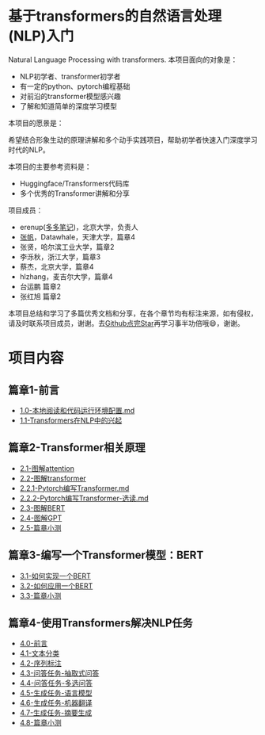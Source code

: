 # 基于transformers的自然语言处理(NLP)入门
Natural Language Processing with transformers.
本项目面向的对象是：
- NLP初学者、transformer初学者
- 有一定的python、pytorch编程基础
- 对前沿的transformer模型感兴趣
- 了解和知道简单的深度学习模型

本项目的愿景是：

希望结合形象生动的原理讲解和多个动手实践项目，帮助初学者快速入门深度学习时代的NLP。

本项目的主要参考资料是：
- Huggingface/Transformers代码库
- 多个优秀的Transformer讲解和分享

项目成员：
- erenup([多多笔记](https://www.zhihu.com/people/nai-ping-46-76))，北京大学，负责人
- [张帆](https://github.com/zhangfanTJU)，Datawhale，天津大学，篇章4
- 张贤，哈尔滨工业大学，篇章2
- 李泺秋，浙江大学，篇章3
- 蔡杰，北京大学，篇章4
- hlzhang，麦吉尔大学，篇章4
- 台运鹏 篇章2
- 张红旭 篇章2

本项目总结和学习了多篇优秀文档和分享，在各个章节均有标注来源，如有侵权，请及时联系项目成员，谢谢。去[Github点完Star](https://github.com/datawhalechina/learn-nlp-with-transformers)再学习事半功倍哦😄，谢谢。

# 项目内容
## 篇章1-前言
* [1.0-本地阅读和代码运行环境配置.md](./篇章1-前言/1.0-本地阅读和代码运行环境配置.md)
* [1.1-Transformers在NLP中的兴起](./篇章1-前言/1.1-Transformers在NLP中的兴起.md)

## 篇章2-Transformer相关原理
* [2.1-图解attention](./篇章2-Transformer相关原理/2.1-图解attention.md)
* [2.2-图解transformer](./篇章2-Transformer相关原理/2.2-图解transformer.md)
* [2.2.1-Pytorch编写Transformer.md](./篇章2-Transformer相关原理/2.2.1-Pytorch编写Transformer.md)
* [2.2.2-Pytorch编写Transformer-选读.md](./篇章2-Transformer相关原理/2.2.1-Pytorch编写Transformer-选读.md)
* [2.3-图解BERT](./篇章2-Transformer相关原理/2.3-图解BERT.md)
* [2.4-图解GPT](./篇章2-Transformer相关原理/2.4-图解GPT.md)
* [2.5-篇章小测](./篇章2-Transformer相关原理/2.5-篇章小测.md)

## 篇章3-编写一个Transformer模型：BERT
* [3.1-如何实现一个BERT](./篇章3-编写一个Transformer模型：BERT/3.1-如何实现一个BERT.md)
* [3.2-如何应用一个BERT](./篇章3-编写一个Transformer模型：BERT/3.2-如何应用一个BERT.md)
* [3.3-篇章小测](./篇章3-编写一个Transformer模型：BERT/3.3-篇章小测.md)

## 篇章4-使用Transformers解决NLP任务
* [4.0-前言](./篇章4-使用Transformers解决NLP任务/4.0-前言.md)
* [4.1-文本分类](./篇章4-使用Transformers解决NLP任务/4.1-文本分类.md)
* [4.2-序列标注](./篇章4-使用Transformers解决NLP任务/4.2-序列标注.md)
* [4.3-问答任务-抽取式问答](./篇章4-使用Transformers解决NLP任务/4.3-问答任务-抽取式问答.md)
* [4.4-问答任务-多选问答](./篇章4-使用Transformers解决NLP任务/4.4-问答任务-多选问答.md)
* [4.5-生成任务-语言模型](./篇章4-使用Transformers解决NLP任务/4.5-生成任务-语言模型.md)
* [4.6-生成任务-机器翻译](./篇章4-使用Transformers解决NLP任务/4.6-生成任务-机器翻译.md)
* [4.7-生成任务-摘要生成](./篇章4-使用Transformers解决NLP任务/4.7-生成任务-摘要生成.md)
* [4.8-篇章小测](./篇章4-使用Transformers解决NLP任务/4.8-篇章小测.md)
